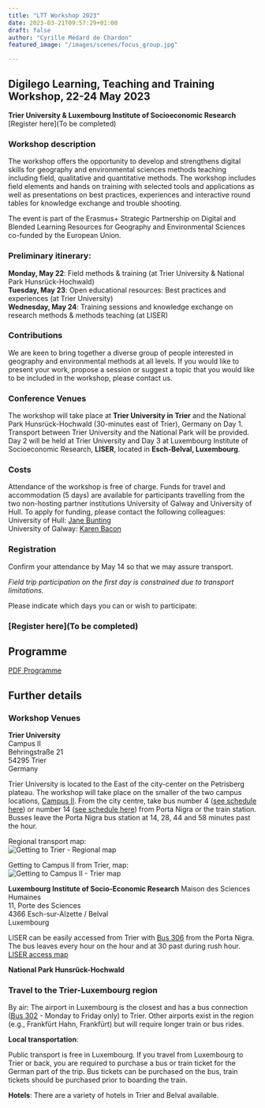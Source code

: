 ```yaml
---
title: "LTT Workshop 2023"
date: 2023-03-21T09:57:29+01:00
draft: false
author: "Cyrille Médard de Chardon"
featured_image: "/images/scenes/focus_group.jpg"

---
```


## Digilego Learning, Teaching and Training Workshop, **22-24 May 2023**
**Trier University & Luxembourg Institute of Socioeconomic Research**  
[Register here](To be completed)

### Workshop description
The workshop offers the opportunity to develop and strengthens digital skills for geography and environmental sciences methods teaching including field, qualitative and quantitative methods. The workshop includes field elements and hands on training with selected tools and applications as well as presentations on best practices, experiences and interactive round tables for knowledge exchange and trouble shooting.

The event is part of the Erasmus+ Strategic Partnership on Digital and Blended Learning Resources for Geography and Environmental Sciences co-funded by the European Union.

### Preliminary itinerary:
**Monday, May 22**: Field methods & training (at Trier University & National Park Hunsrück-Hochwald)  
**Tuesday, May 23**: Open educational resources: Best practices and experiences (at Trier University)  
**Wednesday, May 24**: Training sessions and knowledge exchange on research methods & methods teaching (at LISER)

### Contributions
We are keen to bring together a diverse group of people interested in geography and environmental methods at all levels. If you would like to present your work, propose a session or suggest a topic that you would like to be included in the workshop, please contact us.

### Conference Venues
The workshop will take place at **Trier University in Trier** and the National Park Hunsrück-Hochwald (30-minutes east of Trier), Germany on Day 1. Transport between Trier University and the National Park will be provided. Day 2 will be held at Trier University and Day 3 at Luxembourg Institute of Socioeconomic Research, **LISER**, located in **Esch-Belval, Luxembourg**.

### Costs
Attendance of the workshop is free of charge. Funds for travel and accommodation (5 days) are available for participants travelling from the two non-hosting partner institutions University of Galway and University of Hull. To apply for funding, please contact the following colleagues:  
University of Hull: [Jane Bunting](m.j.bunting@hull.ac.uk)  
University of Galway: [Karen Bacon](karen.bacon@universityofgalway.ie)

### Registration
Confirm your attendance by May 14 so that we may assure transport.

*Field trip participation on the first day is constrained due to transport limitations.*

Please indicate which days you can or wish to participate:
### [Register here](To be completed)

## Programme

[PDF Programme](Programme_v1.pdf)

## Further details
### Workshop Venues
**Trier University**  
Campus II  
Behringstraße 21  
54295 Trier  
Germany

Trier University is located to the East of the city-center on the Petrisberg plateau. The workshop will take place on the smaller of the two campus locations, [Campus II](https://www.uni-trier.de/en/university/directions-contact/campus-maps#c311935).
From the city centre, take bus number 4 ([see schedule here](https://www.swt.de/swt/Integrale?MODULE=Frontend.Media&ACTION=ViewMediaObject&Media.PK=8494&Media.Object.ObjectType=full)) or number 14 ([see schedule here](https://www.swt.de/swt/Integrale?MODULE=Frontend.Media&ACTION=ViewMediaObject&Media.PK=9190&Media.Object.ObjectType=full)) from Porta Nigra or the train station.
Busses leave the Porta Nigra bus station at 14, 28, 44 and 58 minutes past the hour.

Regional transport map:  
![Getting to Trier - Regional map](https://www.uni-trier.de/fileadmin/profil/Lageplaene/Region.jpg)

Getting to Campus II from Trier, map:  
![Getting to Campus II - Trier map](https://www.uni-trier.de/fileadmin/profil/Lageplaene/Trier-uebersicht.jpg)

**Luxembourg Institute of Socio-Economic Research**
Maison des Sciences Humaines  
11, Porte des Sciences  
4366 Esch-sur-Alzette / Belval  
Luxembourg

LISER can be easily accessed from Trier with [Bus 306](https://www.mobiliteit.lu/wp-content/uploads/horaires-new/rgtr/306.pdf?v=20230314) from the Porta Nigra. The bus leaves every hour on the hour and at 30 past during rush hour.
[LISER access map](file:///home/cyrille/Downloads/liser-access-map-1-web.pdf)

**National Park Hunsrück-Hochwald**

### Travel to the Trier-Luxembourg region

By air: The airport in Luxembourg is the closest and has a bus connection ([Bus 302](https://www.mobiliteit.lu/wp-content/uploads/horaires-new/rgtr/302.pdf?v=20230314) - Monday to Friday only) to Trier. Other airports exist in the region (e.g., Frankfürt Hahn, Frankfürt) but will require longer train or bus rides.

**Local transportation**:

Public transport is free in Luxembourg. If you travel from Luxembourg to Trier or back, you are required to purchase a bus or train ticket for the German part of the trip. Bus tickets can be purchased on the bus, train tickets should be purchased prior to boarding the train.

**Hotels**:
There are a variety of hotels in Trier and Belval available.
